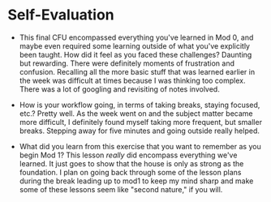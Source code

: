 # Self-Evaluation

- This final CFU encompassed everything you've learned in Mod 0, and maybe even required some learning outside of what you've explicitly been taught. How did it feel as you faced these challenges?
Daunting but rewarding. There were definitely moments of frustration and confusion. Recalling all the more basic stuff that was learned earlier in the week was difficult at times because I was thinking too complex. There was a lot of googling and revisiting of notes involved.

- How is your workflow going, in terms of taking breaks, staying focused, etc.?
Pretty well. As the week went on and the subject matter became more difficult, I definitely found myself taking more frequent, but smaller breaks. Stepping away for five minutes and going outside really helped.

- What did you learn from this exercise that you want to remember as you begin Mod 1? 
This lesson *really* did encompass everything we've learned. It just goes to show that the house is only as strong as the foundation. I plan on going back through some of the lesson plans during the break leading up to mod1 to keep my mind sharp and make some of these lessons seem like "second nature," if you will.